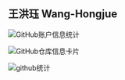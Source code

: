 ## 王洪珏  Wang-Hongjue

![GitHub账户信息统计](https://github-stats.ubrong.com/api?username=wang448721577&show_icons=true) 

![GitHub仓库信息卡片](https://github-stats.ubrong.com/api/pin/?username=ubrong&repo=phoneweb-base) 

![github统计](https://stats.justsong.cn/api/github?username=wang448721577&lang=zh-CN)



